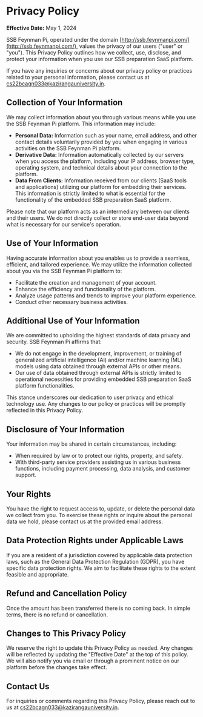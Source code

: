 # Privacy Policy

**Effective Date:** May 1, 2024

SSB Feynman Pi, operated under the domain [http://ssb.feynmanpi.com/](http://ssb.feynmanpi.com/), values the privacy of our users ("user" or "you"). This Privacy Policy outlines how we collect, use, disclose, and protect your information when you use our SSB preparation SaaS platform.

If you have any inquiries or concerns about our privacy policy or practices related to your personal information, please contact us at [cs22bcagn033@kazirangauniversity.in](mailto:cs22bcagn033@kazirangauniversity.in).

## Collection of Your Information

We may collect information about you through various means while you use the SSB Feynman Pi platform. This information may include:

- **Personal Data:** Information such as your name, email address, and other contact details voluntarily provided by you when engaging in various activities on the SSB Feynman Pi platform.
- **Derivative Data:** Information automatically collected by our servers when you access the platform, including your IP address, browser type, operating system, and technical details about your connection to the platform.
- **Data From Clients:** Information received from our clients (SaaS tools and applications) utilizing our platform for embedding their services. This information is strictly limited to what is essential for the functionality of the embedded SSB preparation SaaS platform.

Please note that our platform acts as an intermediary between our clients and their users. We do not directly collect or store end-user data beyond what is necessary for our service's operation.

## Use of Your Information

Having accurate information about you enables us to provide a seamless, efficient, and tailored experience. We may utilize the information collected about you via the SSB Feynman Pi platform to:

- Facilitate the creation and management of your account.
- Enhance the efficiency and functionality of the platform.
- Analyze usage patterns and trends to improve your platform experience.
- Conduct other necessary business activities.

## Additional Use of Your Information

We are committed to upholding the highest standards of data privacy and security. SSB Feynman Pi affirms that:

- We do not engage in the development, improvement, or training of generalized artificial intelligence (AI) and/or machine learning (ML) models using data obtained through external APIs or other means.
- Our use of data obtained through external APIs is strictly limited to operational necessities for providing embedded SSB preparation SaaS platform functionalities.

This stance underscores our dedication to user privacy and ethical technology use. Any changes to our policy or practices will be promptly reflected in this Privacy Policy.

## Disclosure of Your Information

Your information may be shared in certain circumstances, including:

- When required by law or to protect our rights, property, and safety.
- With third-party service providers assisting us in various business functions, including payment processing, data analysis, and customer support.

## Your Rights

You have the right to request access to, update, or delete the personal data we collect from you. To exercise these rights or inquire about the personal data we hold, please contact us at the provided email address.

## Data Protection Rights under Applicable Laws

If you are a resident of a jurisdiction covered by applicable data protection laws, such as the General Data Protection Regulation (GDPR), you have specific data protection rights. We aim to facilitate these rights to the extent feasible and appropriate.

## Refund and Cancellation Policy

Once the amount has been transferred there is no coming back. In simple terms, there is no refund or cancellation.

## Changes to This Privacy Policy

We reserve the right to update this Privacy Policy as needed. Any changes will be reflected by updating the "Effective Date" at the top of this policy. We will also notify you via email or through a prominent notice on our platform before the changes take effect.

## Contact Us

For inquiries or comments regarding this Privacy Policy, please reach out to us at [cs22bcagn033@kazirangauniversity.in](mailto:cs22bcagn033@kazirangauniversity.in).
